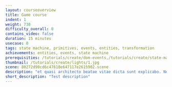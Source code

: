 ```yaml
---
layout: courseoverview
title: Game course
indent: 1
weight: 730
difficulty_overall: 0
contains_video: false
duration: 15 minutes
usecase: 0
tags: state machine, primitives, events, entities, transformation
achievements: entities, events, state machine
prerequisities: /tutorials/create/dom-events,/tutorials/create/state-machine
thumbnail: /tutorials/create/lights/1.jpg
scene: 80272d90cd6c47618e647117e2615902.scene
description: "et quasi architecto beatae vitae dicta sunt explicabo. Nemo enim ipsam voluptatem quia voluptas sit aspernatur aut odit aut fugit, sed quia consequuntur magni dolores eos qui. Nemo enim ipsam voluptatem quia voluptas. et quasi architecto beatae vitae dicta sunt explicabo.<br> Nemo enim ipsam voluptatem quia voluptas sit aspernatur aut odit aut fugit, sed quia consequuntur magni dolores eos qui. Nemo enim ipsam voluptatem quia voluptas"
short_description: "Test description"
---
```

